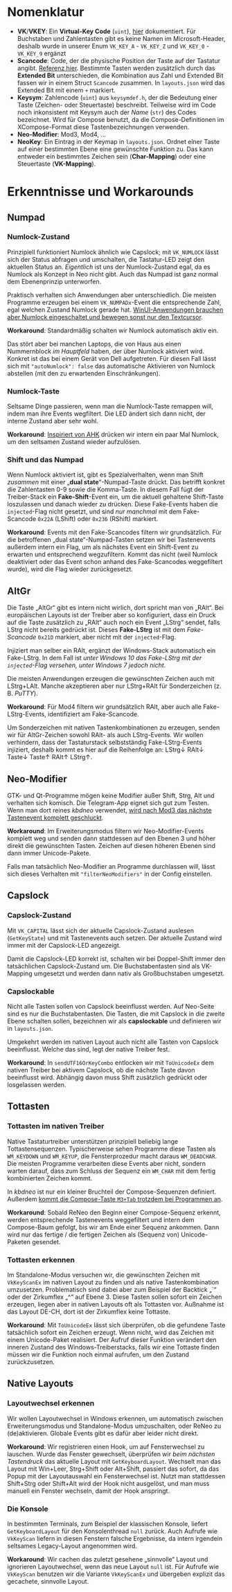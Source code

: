 # Nomenklatur
- **VK**/**VKEY**: Ein **Virtual-Key Code** (`uint`), [hier](https://docs.microsoft.com/en-us/windows/win32/inputdev/virtual-key-codes) dokumentiert. Für Buchstaben und Zahlentasten gibt es keine Namen im Microsoft-Header, deshalb wurde in unserer Enum `VK_KEY_A` - `VK_KEY_Z` und `VK_KEY_0` - `VK_KEY_9` ergänzt
- **Scancode**: Code, der die physische Position der Taste auf der Tastatur angibt. [Referenz hier](https://kbdlayout.info/kbdgr/scancodes). Bestimmte Tasten werden zusätzlich durch das **Extended Bit** unterschieden, die Kombination aus Zahl und Extended Bit fassen wir in einem Struct `Scancode` zusammen. In `layouts.json` wird das Extended Bit mit einem `+` markiert.
- **Keysym**: Zahlencode (`uint`) aus `keysymdef.h`, der die Bedeutung einer Taste (Zeichen- oder Steuertaste) beschreibt. Teilweise wird im Code noch inkonsistent mit Keysym auch der *Name* (`str`) des Codes bezeichnet. Wird für Compose benutzt, da die Compose-Definitionen im XCompose-Format diese Tastenbezeichnungen verwenden.
- **Neo-Modifier**: Mod3, Mod4, ...
- **NeoKey**: Ein Eintrag in der Keymap in `layouts.json`. Ordnet einer Taste auf einer bestimmten Ebene eine gewünschte Funktion zu. Das kann entweder ein bestimmtes Zeichen sein (**Char-Mapping**) oder eine Steuertaste (**VK-Mapping**).


# Erkenntnisse und Workarounds
## Numpad
### Numlock-Zustand
Prinzipiell funktioniert Numlock ähnlich wie Capslock; mit `VK_NUMLOCK` lässt sich der Status abfragen und umschalten, die Tastatur-LED zeigt den aktuellen Status an. *Eigentlich* ist uns der Numlock-Zustand egal, da es Numlock als Konzept in Neo nicht gibt. Auch das Numpad ist ganz normal dem Ebenenprinzip unterworfen.

Praktisch verhalten sich Anwendungen aber unterschiedlich. Die meisten Programme erzeugen bei einem `VK_NUMPADx`-Event die entsprechende Zahl, egal welchen Zustand Numlock gerade hat. [WinUI-Anwendungen brauchen aber Numlock eingeschaltet und bewegen sonst nur den Textcursor](https://github.com/microsoft/microsoft-ui-xaml/issues/5008).

**Workaround**: Standardmäßig schalten wir Numlock automatisch aktiv ein.

Das stört aber bei manchen Laptops, die von Haus aus einen Nummernblock *im Hauptfeld* haben, der über Numlock aktiviert wird. Konkret ist das bei einem Gerät von Dell aufgetreten. Für diesen Fall lässt sich mit `"autoNumlock": false` das automatische Aktivieren von Numlock abstellen (mit den zu erwartenden Einschränkungen).


### Numlock-Taste
Seltsame Dinge passieren, wenn man die Numlock-Taste remappen will, indem man ihre Events wegfiltert. Die LED ändert sich dann nicht, der interne Zustand aber sehr wohl.

**Workaround**: [Inspiriert von AHK](https://github.com/Lexikos/AutoHotkey_L/blob/master/source/hook.cpp#L2027) drücken wir intern ein paar Mal Numlock, um den seltsamen Zustand wieder aufzulösen.

### Shift und das Numpad
Wenn Numlock aktiviert ist, gibt es Spezialverhalten, wenn man Shift *zusammen* mit einer „**dual state**“-Numpad-Taste drückt. Das betrifft konkret die Zahlentasten 0-9 sowie die Komma-Taste. In diesem Fall fügt der Treiber-Stack ein **Fake-Shift**-Event ein, um die aktuell gehaltene Shift-Taste loszulassen und danach wieder zu drücken. Diese Fake-Events haben die `injected`-Flag nicht gesetzt, und sind *nur manchmal* mit dem Fake-Scancode `0x22A` (LShift) oder `0x236` (RShift) markiert.

**Workaround**: Events mit den Fake-Scancodes filtern wir grundsätzlich. Für die betroffenen „dual state“-Numpad-Tasten setzen wir bei Tastenevents außerdem intern ein Flag, um als nächstes Event ein Shift-Event zu erwarten und entsprechend wegzufiltern. Kommt das nicht (weil Numlock deaktiviert oder das Event schon anhand des Fake-Scancodes weggefiltert wurde), wird die Flag wieder zurückgesetzt.

## AltGr
Die Taste „AltGr“ gibt es intern nicht wirlich, dort spricht man von „RAlt“. Bei europäischen Layouts ist der Treiber aber so konfiguriert, dass ein Druck auf die Taste zusätzlich zu „RAlt“ auch noch ein Event „LStrg“ sendet, falls LStrg nicht bereits gedrückt ist. Dieses **Fake-LStrg** ist mit dem *Fake-Scancode* `0x21D` markiert, aber nicht mit der `injected`-Flag.

Injiziert man selber ein RAlt, ergänzt der Windows-Stack automatisch ein Fake-LStrg. In dem Fall ist *unter Windows 10 das Fake-LStrg mit der `injected`-Flag versehen, unter Windows 7 jedoch nicht*.

Die meisten Anwendungen erzeugen die gewünschten Zeichen auch mit LStrg+LAlt. Manche akzeptieren aber nur LStrg+RAlt für Sonderzeichen (z. B. *PuTTY*).

**Workaround**: Für Mod4 filtern wir grundsätzlich RAlt, aber auch alle Fake-LStrg-Events, identifiziert am Fake-Scancode.

Um Sonderzeichen mit nativen Tastenkombinationen zu erzeugen, senden wir für AltGr-Zeichen sowohl RAlt- als auch LStrg-Events. Wir wollen verhindern, dass der Tastaturstack selbstständig Fake-LStrg-Events injiziert, deshalb kommt es hier auf die Reihenfolge an: LStrg↓ RAlt↓ Taste↓ Taste↑ RAlt↑ LStrg↑.

## Neo-Modifier
GTK- und Qt-Programme mögen keine Modifier außer Shift, Strg, Alt und verhalten sich komisch. Die Telegram-App eignet sich gut zum Testen. Wenn man dort reines *kbdneo* verwendet, [wird nach Mod3 das nächste Tastenevent komplett geschluckt](https://git.neo-layout.org/neo/neo-layout/issues/510).

**Workaround**: Im Erweiterungsmodus filtern wir Neo-Modifier-Events komplett weg und senden dann stattdessen auf den Ebenen 3 und höher direkt die gewünschten Tasten. Zeichen auf diesen höheren Ebenen sind dann immer Unicode-Pakete.

Falls man tatsächlich Neo-Modifier an Programme durchlassen will, lässt sich dieses Verhalten mit `"filterNeoModifiers"` in der Config einstellen.

## Capslock
### Capslock-Zustand
Mit `VK_CAPITAL` lässt sich der aktuelle Capslock-Zustand auslesen (`GetKeyState`) und mit Tastenevents auch setzen. Der aktuelle Zustand wird immer mit der Capslock-LED angezeigt.

Damit die Capslock-LED korrekt ist, schalten wir bei Doppel-Shift immer den tatsächlichen Capslock-Zustand um. Die Buchstabentasten sind als VK-Mapping umgesetzt und werden dann nativ als Großbuchstaben umgesetzt.

### Capslockable

Nicht alle Tasten sollen von Capslock beeinflusst werden. Auf Neo-Seite sind es nur die Buchstabentasten. Die Tasten, die mit Capslock in die zweite Ebene schalten sollen, bezeichnen wir als **capslockable** und definieren wir in `layouts.json`.

Umgekehrt werden im nativen Layout auch nicht alle Tasten von Capslock beeinflusst. Welche das sind, legt der native Treiber fest.

**Workaround**: In `sendUTF16OrKeyCombo` entlocken wir mit `ToUnicodeEx` dem nativen Treiber bei aktivem Capslock, ob die nächste Taste davon beeinflusst wird. Abhängig davon muss Shift zusätzlich gedrückt oder losgelassen werden.

## Tottasten
### Tottasten im nativen Treiber
Native Tastaturtreiber unterstützen prinzipiell beliebig lange Tottastensequenzen. Typischerweise sehen Programme diese Tasten als `WM_KEYDOWN` und `WM_KEYUP`, die Fensterprozedur macht daraus `WM_DEADCHAR`. Die meisten Programme verarbeiten diese Events aber nicht, sondern warten darauf, dass zum Schluss der Sequenz ein `WM_CHAR` mit dem fertig kombinierten Zeichen kommt.

In *kbdneo* ist nur ein kleiner Bruchteil der Compose-Sequenzen definiert. Außerdem [kommt die Compose-Taste `M3+Tab` trotzdem bei Programmen an](https://git.neo-layout.org/neo/neo-layout/issues/397).

**Workaround**: Sobald ReNeo den Beginn einer Compose-Sequenz erkennt, werden entsprechende Tastenevents weggefiltert und intern dem Compose-Baum gefolgt, bis wir am Ende einer Sequenz ankommen. Dann wird nur das fertige / die fertigen Zeichen als (Sequenz von) Unicode-Paketen gesendet.

### Tottasten erkennen
Im Standalone-Modus versuchen wir, die gewünschten Zeichen mit `VkKeyScanEx` im nativen Layout zu finden und als native Tastenkombination umzusetzen. Problematisch sind dabei aber zum Beispiel der Backtick „`“ oder der Zirkumflex „^“ auf Ebene 3. Diese Tasten sollen sofort ein Zeichen erzeugen, liegen aber in nativen Layouts oft als Tottasten vor. Außnahme ist das Layout DE-CH, dort ist der Zirkumflex keine Tottaste.

**Workaround**: Mit `ToUnicodeEx` lässt sich überprüfen, ob die gefundene Taste tatsächlich sofort ein Zeichen erzeugt. Wenn nicht, wird das Zeichen mit einem Unicode-Paket realisiert. Der Aufruf dieser Funktion verändert den inneren Zustand des Windows-Treiberstacks, falls wir eine Tottaste finden müssen wir die Funktion noch einmal aufrufen, um den Zustand zurückzusetzen.

## Native Layouts
### Layoutwechsel erkennen
Wir wollen Layoutwechsel in Windows erkennen, um automatisch zwischen Erweiterungsmodus und Standalone-Modus umzuschalten, oder ReNeo zu (de)aktivieren. Globale Events gibt es dafür aber leider nicht direkt.

**Workaround**: Wir registrieren einen Hook, um auf Fensterwechsel zu lauschen. Wurde das Fenster gewechselt, überprüfen wir *beim nächsten Tastendruck* das aktuelle Layout mit `GetKeyboardLayout`. Wechselt man das Layout mit Win+Leer, Strg+Shift oder Alt+Shift, passiert das sofort, da das Popup mit der Layoutauswahl ein Fensterwechsel ist. Nutzt man stattdessen Shift+Strg oder Shift+Alt wird der Hook nicht ausgelöst, und man muss manuell ein Fenster wechseln, damit der Hook anspringt.

### Die Konsole
In bestimmten Terminals, zum Beispiel der klassischen Konsole, liefert `GetKeyboardLayout` für den Konsolenthread `null` zurück. Auch Aufrufe wie `VkKeyScan` liefern in diesen Fenstern falsche Ergebnisse, da intern irgendein seltsames Legacy-Layout angenommen wird.

**Workaround**: Wir cachen das zuletzt gesehene „sinnvolle“ Layout und ignorieren Layoutwechsel, wenn das neue Layout `null` ist. Für Aufrufe wie `VkKeyScan` benutzen wir die Variante `VkKeyScanEx` und übergeben explizit das gecachete, sinnvolle Layout.